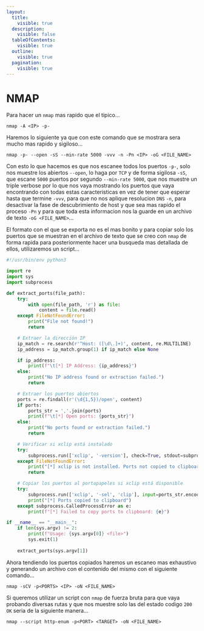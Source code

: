 ```yaml
---
layout:
  title:
    visible: true
  description:
    visible: false
  tableOfContents:
    visible: true
  outline:
    visible: true
  pagination:
    visible: true
---
```


# NMAP

Para hacer un `nmap` mas rapido que el tipico...

```shell
nmap -A <IP> -p-
```

Haremos lo siguiente ya que con este comando que se mostrara sera mucho mas rapido y sigiloso...

```shell
nmap -p- --open -sS --min-rate 5000 -vvv -n -Pn <IP> -oG <FILE_NAME>
```

Con esto lo que hacemos es que nos escanee todos los puertos `-p-`, solo nos muestre los abiertos `--open`, lo haga por `TCP` y de forma sigilosa `-sS`, que escane `5000` puertos por segundo `--min-rate 5000`, que nos muestre un triple verbose por lo que nos vaya mostrando los puertos que vaya encontrando con todas estas caracteristicas en vez de tener que esperar hasta que termine `-vvv`, para que no nos aplique resolucion `DNS` `-n`, para desactivar la fase de descubrimiento de host y que sea mas rapido el proceso `-Pn` y para que toda esta informacion nos la guarde en un archivo de texto `-oG <FILE_NAME>`...

El formato con el que se exporta no es el mas bonito y para copiar solo los puertos que se muestran en el archivo de texto que se creo con `nmap` de forma rapida para posteriormente hacer una busqueda mas detallada de ellos, utilizaremos un script...

```python
#!/usr/bin/env python3

import re
import sys
import subprocess

def extract_ports(file_path):
    try:
        with open(file_path, 'r') as file:
            content = file.read()
    except FileNotFoundError:
        print("File not found!")
        return

    # Extraer la dirección IP
    ip_match = re.search(r'^Host: ([\d\.]+)', content, re.MULTILINE)
    ip_address = ip_match.group(1) if ip_match else None

    if ip_address:
        print(f"\t[*] IP Address: {ip_address}")
    else:
        print("No IP address found or extraction failed.")
        return

    # Extraer los puertos abiertos
    ports = re.findall(r'(\d{1,5})/open', content)
    if ports:
        ports_str = ','.join(ports)
        print(f"\t[*] Open ports: {ports_str}")
    else:
        print("No ports found or extraction failed.")
        return

    # Verificar si xclip está instalado
    try:
        subprocess.run(['xclip', '-version'], check=True, stdout=subprocess.PIPE, stderr=subprocess.PIPE)
    except FileNotFoundError:
        print("[*] xclip is not installed. Ports not copied to clipboard.")
        return

    # Copiar los puertos al portapapeles si xclip está disponible
    try:
        subprocess.run(['xclip', '-sel', 'clip'], input=ports_str.encode(), check=True)
        print("[*] Ports copied to clipboard")
    except subprocess.CalledProcessError as e:
        print(f"[*] Failed to copy ports to clipboard: {e}")

if __name__ == "__main__":
    if len(sys.argv) != 2:
        print(f"Usage: {sys.argv[0]} <file>")
        sys.exit(1)
    
    extract_ports(sys.argv[1])
```

Ahora tendiendo los puertos copiados haremos un escaneo mas exhaustivo y generando un archivo con el contenido del mismo con el siguiente comando...

```shell
nmap -sCV -p<PORTS> <IP> -oN <FILE_NAME>
```

Si queremos utilizar un script con `nmap` de fuerza bruta para que vaya probando diversas rutas y que nos muestre solo las del estado codigo `200 OK` seria de la siguiente manera...

```shell
nmap --script http-enum -p<PORT> <TARGET> -oN <FILE_NAME>
```


